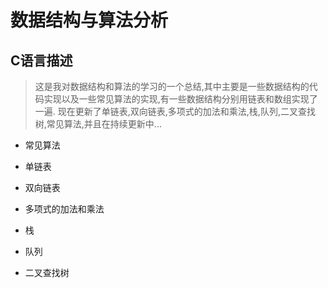 # 数据结构与算法分析

##  C语言描述

> 这是我对数据结构和算法的学习的一个总结,其中主要是一些数据结构的代码实现以及一些常见算法的实现,有一些数据结构分别用链表和数组实现了一遍.
> 现在更新了单链表,双向链表,多项式的加法和乘法,栈,队列,二叉查找树,常见算法,并且在持续更新中...

>

* 常见算法

* 单链表

* 双向链表

* 多项式的加法和乘法

* 栈

* 队列

* 二叉查找树
